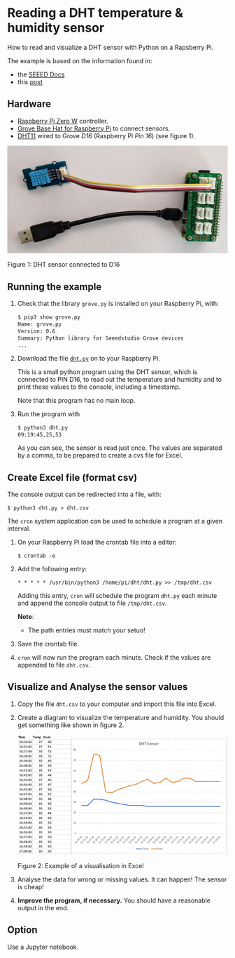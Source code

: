 # Reading a DHT temperature & humidity sensor

How to read and visualize a DHT sensor with Python on a Rapsberry Pi. 

The example is based on the information found in:

- the [SEEED Docs](https://github.com/Seeed-Studio/grove.py/tree/master/doc#temperature--humidity-sensordht11)
- this [post](https://www.deviceplus.com/raspberry-pi/lets-build-mobile-gadget-using-compact-raspberry-pi-zero-build-environment-check-device-using-grove-sensor/)

## Hardware
* [Raspberry Pi Zero W](https://github.com/tamberg/fhnw-idb/wiki/Raspberry-Pi-Zero-W) controller.
* [Grove Base Hat for Raspberry Pi](https://github.com/tamberg/fhnw-idb/wiki/Grove-Adapters#grove-base-hat-for-raspberry-pi) to connect sensors.
* [DHT11](https://github.com/tamberg/fhnw-idb/wiki/Grove-Sensors#temperature--humidity-sensor-dht11) wired to Grove _D16_ (Raspberry Pi _Pin 16_) (see figure 1).

<img src="raspberry-dht.jpg" width="640">

Figure 1: DHT sensor connected to D16

## Running the example

1. Check that the library `grove.py` is installed on your Raspberry Pi, with:

    ```shell
    $ pip3 show grove.py
    Name: grove.py
    Version: 0.6
    Summary: Python library for Seeedstudio Grove devices
    ...
    ```

2. Download the file [`dht.py`](dht.py) on to your Raspberry Pi.

   This is a small python program using the DHT sensor, which is connected to PIN D16, to read out the temperature and humidity and to print these values to the console, including a timestamp.

   Note that this program has no main loop.

3. Run the program with

   ```shell
   $ python3 dht.py
   09:19:45,25,53
   ```

   As you can see, the sensor is read just once. The values are separated by a comma, to be prepared to create a cvs file for Excel.

## Create Excel file (format csv)

The console output can be redirected into a file, with:

```shell
$ python3 dht.py > dht.csv
```

The `cron` system application can be used to schedule a program at a given interval. 

1. On your Raspberry Pi load the crontab file into a editor:

   ```shell
   $ crontab -e
   ```

2. Add the following entry:

   ```shell
   * * * * * /usr/bin/python3 /home/pi/dht/dht.py >> /tmp/dht.csv 
   ```

   Adding this entry, `cron` will schedule the program `dht.py` each minute and append the console output to file `/tmp/dht.csv`.

   **Note**: 

   - The path entries must match your setuo!

3. Save the crontab file.

4. `cron` will now run the program each minute. Check if the values are appended to file `dht.csv`.

## Visualize and Analyse the sensor values

1. Copy the file `dht.csv` to your computer and import this file into Excel. 

2. Create a diagram to visualize the temperature and humidity. You should get something like shown in figure 2.

   <img src="excel.png" width="640">

   Figure 2: Example of a visualisation in Excel

3. Analyse the data for wrong or missing values. It can happen! The sensor is cheap!

4. **Improve the program, if necessary.** You should have a reasonable output in the end.

## Option

Use a Jupyter notebook.
